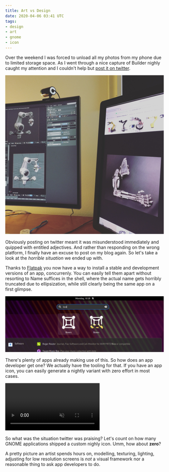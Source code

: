 ```yaml
---
title: Art vs Design
date: 2020-04-06 03:41 UTC
tags:
- design
- art
- gnome
- icon
---
```


Over the weekend I was forced to unload all my photos from my phone due to limited storage space. As I went through a nice capture of Builder nighly caught my attention and I couldn't help but [post it on twitter](https://twitter.com/jimmac/status/1246208150233112577).

!["Cyberdyne Builder"](cyberdine.jpeg)

Obviously posting on twitter meant it was misunderstood immediately and quipped with entitled adjectives. And rather than responding on the wrong platform, I finally have an excuse to post on my blog again. So let's take a look at the *horrible situation* we ended up with.

Thanks to [Flatpak](https://flatpak.org) you now have a way to install a stable and development versions of an app, concurrenly. You can easily tell them apart without resorting to Name suffices in the shell, where the actual name gets horribly truncated due to ellipsization, while still clearly being the same app on a first glimpse.

!["Stable and Nightly Boxes"](boxes-nightly.jpg)

There's plenty of apps already making use of this. So how does an app developer get one? We actually have the tooling for that. If you have an app icon, you can easily generate a nightly variant with zero effort in most cases.

<video class="full" muted="" controls="">
  <source src="./nightly-icons.mp4" type="video/mp4">
  <source src="./nightly-icons.webm" type="video/webm">
Your browser does not support the video tag.
</video>

So what was the situation twitter was praising? Let's count on how many GNOME applications shipped a custom nighly icon. Umm, how about **zero**?

A pretty picture an artist spends hours on, modelling, texturing, lighting, adjusting for low resolution screens is <em>not</em> a visual framework nor a reasonable thing to ask app developers to do.